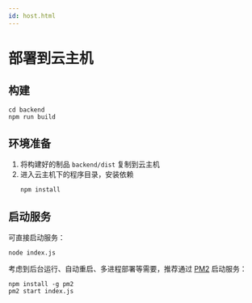 ```yaml
---
id: host.html
---
```


# 部署到云主机

## 构建

```shell
cd backend
npm run build
```

## 环境准备
1. 将构建好的制品 `backend/dist` 复制到云主机
2. 进入云主机下的程序目录，安装依赖
    ```shell
    npm install
    ```
## 启动服务

可直接启动服务：

```shell
node index.js
```

考虑到后台运行、自动重启、多进程部署等需要，推荐通过 [PM2](https://pm2.keymetrics.io/) 启动服务：

```shell
npm install -g pm2
pm2 start index.js
```